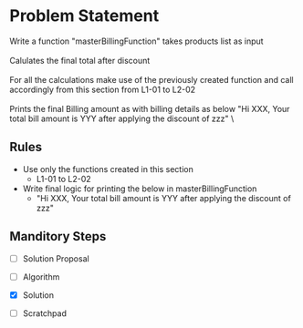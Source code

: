 # Problem Statement

Write a function "masterBillingFunction" takes products list as input
\
\
Calulates the final total after discount
\
\
For all the calculations make use of the previously created function and call accordingly from this section from L1-01 to L2-02
\
\
Prints the final Billing amount as with billing details as below
"Hi XXX, Your total bill amount is YYY after applying the discount of zzz"
\

## Rules
* Use only the functions created in this section
    * L1-01 to L2-02
* Write final logic for printing the below in masterBillingFunction   
    * "Hi XXX, Your total bill amount is YYY after applying the discount of zzz"
## Manditory Steps

- [ ] Solution Proposal
- [ ] Algorithm
- [x] Solution
- [ ] Scratchpad

